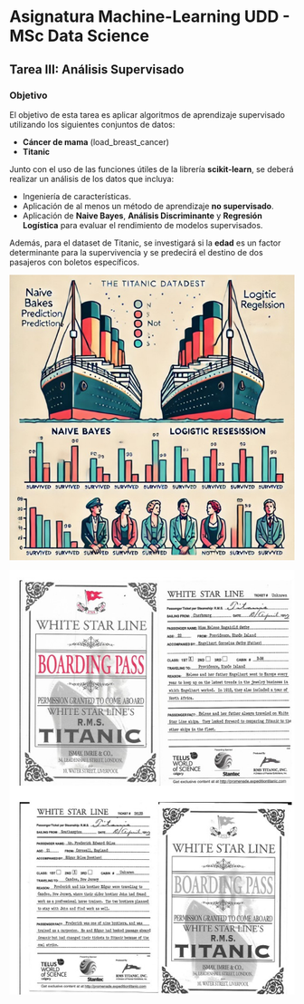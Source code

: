 # Asignatura Machine-Learning UDD - MSc Data Science

## Tarea III: Análisis Supervisado

### Objetivo
El objetivo de esta tarea es aplicar algoritmos de aprendizaje supervisado utilizando los siguientes conjuntos de datos:

- **Cáncer de mama** (load_breast_cancer)
- **Titanic**

Junto con el uso de las funciones útiles de la librería **scikit-learn**, se deberá realizar un análisis de los datos que incluya:

- Ingeniería de características.
- Aplicación de al menos un método de aprendizaje **no supervisado**.
- Aplicación de **Naive Bayes**, **Análisis Discriminante** y **Regresión Logística** para evaluar el rendimiento de modelos supervisados.

Además, para el dataset de Titanic, se investigará si la **edad** es un factor determinante para la supervivencia y se predecirá el destino de dos pasajeros con boletos específicos.

![Titanic](images/Titanic.jpg)

![Titanic](images/Boarding_PASS.jpg)

